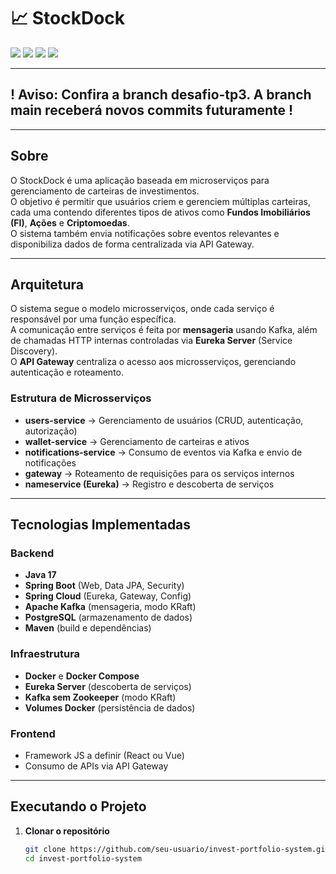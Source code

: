 # 📈 StockDock

<img src="https://img.shields.io/badge/Java-ED8B00?style=for-the-badge&logo=openjdk&logoColor=white"/> <img src="https://img.shields.io/badge/Spring-6DB33F?style=for-the-badge&logo=spring&logoColor=white"> <img src="https://img.shields.io/badge/React-20232A?style=for-the-badge&logo=react&logoColor=61DAFB"> <img src="https://img.shields.io/badge/Docker-00ACD8?style=for-the-badge&logo=Docker&logoColor=white"/> 

---

## ! Aviso: Confira a branch desafio-tp3. A branch main receberá novos commits futuramente !

---

## Sobre
O StockDock é uma aplicação baseada em microserviços para gerenciamento de carteiras de investimentos.  
O objetivo é permitir que usuários criem e gerenciem múltiplas carteiras, cada uma contendo diferentes tipos de ativos como **Fundos Imobiliários (FI)**, **Ações** e **Criptomoedas**.  
O sistema também envia notificações sobre eventos relevantes e disponibiliza dados de forma centralizada via API Gateway.

---

## Arquitetura

O sistema segue o modelo microsserviços, onde cada serviço é responsável por uma função específica.  
A comunicação entre serviços é feita por **mensageria** usando Kafka, além de chamadas HTTP internas controladas via **Eureka Server** (Service Discovery).  
O **API Gateway** centraliza o acesso aos microsserviços, gerenciando autenticação e roteamento.

### Estrutura de Microsserviços

- **users-service** → Gerenciamento de usuários (CRUD, autenticação, autorização)
- **wallet-service** → Gerenciamento de carteiras e ativos
- **notifications-service** → Consumo de eventos via Kafka e envio de notificações
- **gateway** → Roteamento de requisições para os serviços internos
- **nameservice (Eureka)** → Registro e descoberta de serviços

---

## Tecnologias Implementadas

### Backend
- **Java 17**
- **Spring Boot** (Web, Data JPA, Security)
- **Spring Cloud** (Eureka, Gateway, Config)
- **Apache Kafka** (mensageria, modo KRaft)
- **PostgreSQL** (armazenamento de dados)
- **Maven** (build e dependências)

### Infraestrutura
- **Docker** e **Docker Compose**
- **Eureka Server** (descoberta de serviços)
- **Kafka sem Zookeeper** (modo KRaft)
- **Volumes Docker** (persistência de dados)

### Frontend
- Framework JS a definir (React ou Vue)
- Consumo de APIs via API Gateway

---

## Executando o Projeto

1. **Clonar o repositório**
   ```bash
   git clone https://github.com/seu-usuario/invest-portfolio-system.git
   cd invest-portfolio-system
